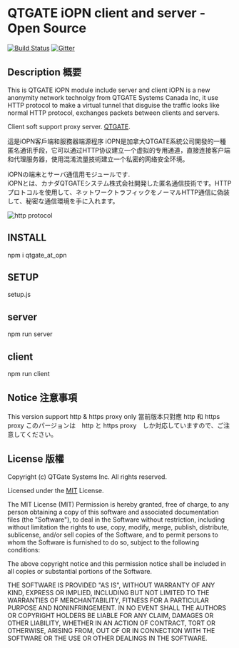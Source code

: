 # QTGATE iOPN client and server - Open Source
[![Build Status](https://travis-ci.org/QTGate/QTGate-Desktop-Client.svg?branch=master)](https://travis-ci.org/QTGate/QTGate-Desktop-Client)
[![Gitter](https://img.shields.io/badge/chat-on%20gitter-blue.svg)](https://gitter.im/QTGate/Lobby)

## Description 概要

This is QTGATE iOPN module include server and client
iOPN is a new anonymity network technolgy from QTGATE Systems Canada Inc, 
it use HTTP protocol to make a virtual tunnel that disguise the traffic looks like normal HTTP protocol, exchanges packets between clients and servers. 

Client soft support proxy server. [QTGATE](https://www.qtgate.com).

這是iOPN客戶端和服務器端源程序
iOPN是加拿大QTGATE系統公司開發的一種匿名通讯手段，它可以通过HTTP协议建立一个虚拟的专用通道，直接连接客户端和代理服务器，使用混淆流量技術建立一个私密的网络安全环境。

iOPNの端末とサーバ通信用モジュールです.  
iOPNとは、カナダQTGATEシステム株式会社開発した匿名通信技術です。HTTPプロトコルを使用して、ネットワークトラフィックをノーマルHTTP通信に偽装して、秘密な通信環境を手に入れます。

![http protocol](/resources/vpn.email11.jpg?raw=true)

## INSTALL

npm i qtgate_at_opn

## SETUP

setup.js

## server

npm run server

## client

npm run client

## Notice 注意事項 

This version support http & https proxy only
當前版本只對應 http 和 https proxy
このパージョンは　http と https proxy　しか対応していますので、ご注意してください。

## License 版權 

Copyright (c) QTGate Systems Inc. All rights reserved.

Licensed under the [MIT](LICENSE) License.

The MIT License (MIT)
Permission is hereby granted, free of charge, to any person obtaining a copy
of this software and associated documentation files (the "Software"), to deal
in the Software without restriction, including without limitation the rights
to use, copy, modify, merge, publish, distribute, sublicense, and/or sell
copies of the Software, and to permit persons to whom the Software is
furnished to do so, subject to the following conditions:

The above copyright notice and this permission notice shall be included in
all copies or substantial portions of the Software.

THE SOFTWARE IS PROVIDED "AS IS", WITHOUT WARRANTY OF ANY KIND, EXPRESS OR
IMPLIED, INCLUDING BUT NOT LIMITED TO THE WARRANTIES OF MERCHANTABILITY,
FITNESS FOR A PARTICULAR PURPOSE AND NONINFRINGEMENT. IN NO EVENT SHALL THE
AUTHORS OR COPYRIGHT HOLDERS BE LIABLE FOR ANY CLAIM, DAMAGES OR OTHER
LIABILITY, WHETHER IN AN ACTION OF CONTRACT, TORT OR OTHERWISE, ARISING FROM,
OUT OF OR IN CONNECTION WITH THE SOFTWARE OR THE USE OR OTHER DEALINGS IN
THE SOFTWARE.